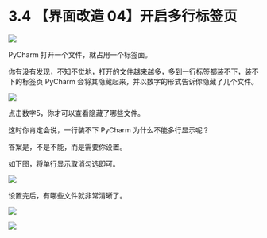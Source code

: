 # 3.4 【界面改造 04】开启多行标签页

![](http://image.iswbm.com/20200804124133.png)

PyCharm 打开一个文件，就占用一个标签面。

你有没有发现，不知不觉地，打开的文件越来越多，多到一行标签都装不下，装不下的标签页 PyCharm 会将其隐藏起来，并以数字的形式告诉你隐藏了几个文件。

![](http://image.iswbm.com/20190629223534.png)

点击数字5，你才可以查看隐藏了哪些文件。

这时你肯定会说，一行装不下 PyCharm 为什么不能多行显示呢？

答案是，不是不能，而是需要你设置。

如下图，将单行显示取消勾选即可。

![](http://image.iswbm.com/20190629224229.png)

设置完后，有哪些文件就非常清晰了。

![](http://image.iswbm.com/20190629224430.png)



![](http://image.iswbm.com/20200607174235.png)